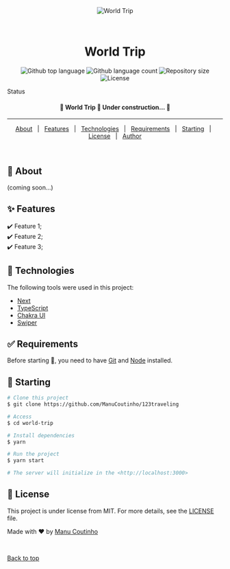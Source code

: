 <div align="center" id="top"> 
  <img src="./.github/app.gif" alt="World Trip" />

&#xa0;

  <!-- <a href="https://worldtrip.netlify.app">Demo</a> -->
</div>

<h1 align="center">World Trip</h1>

<p align="center">
  <img alt="Github top language" src="https://img.shields.io/github/languages/top/ManuCoutinho/123traveling?color=56BEB8">

  <img alt="Github language count" src="https://img.shields.io/github/languages/count/ManuCoutinho/123traveling?color=56BEB8">

  <img alt="Repository size" src="https://img.shields.io/github/repo-size/ManuCoutinho/123traveling?color=56BEB8">

  <img alt="License" src="https://img.shields.io/github/license/ManuCoutinho/123traveling?color=56BEB8">

  <!-- <img alt="Github issues" src="https://img.shields.io/github/issues/ManuCoutinho/123traveling?color=56BEB8" /> -->

  <!-- <img alt="Github forks" src="https://img.shields.io/github/forks/ManuCoutinho/123traveling?color=56BEB8" /> -->

  <!-- <img alt="Github stars" src="https://img.shields.io/github/stars/ManuCoutinho/123traveling?color=56BEB8" /> -->
</p>

Status

<h4 align="center"> 
	🚧  World Trip 🚀 Under construction...  🚧
</h4>

<hr>

<p align="center">
  <a href="#dart-about">About</a> &#xa0; | &#xa0; 
  <a href="#sparkles-features">Features</a> &#xa0; | &#xa0;
  <a href="#rocket-technologies">Technologies</a> &#xa0; | &#xa0;
  <a href="#white_check_mark-requirements">Requirements</a> &#xa0; | &#xa0;
  <a href="#checkered_flag-starting">Starting</a> &#xa0; | &#xa0;
  <a href="#memo-license">License</a> &#xa0; | &#xa0;
  <a href="https://github.com/ManuCoutinho" target="_blank">Author</a>
</p>

<br>

## :dart: About

(coming soon...)

## :sparkles: Features

:heavy_check_mark: Feature 1;\
:heavy_check_mark: Feature 2;\
:heavy_check_mark: Feature 3;

## :rocket: Technologies

The following tools were used in this project:

- [Next](https://nextjs.org/)
- [TypeScript](https://www.typescriptlang.org/)
- [Chakra UI](https://www.chakra/)
- [Swiper](https://www.swiper/)

## :white_check_mark: Requirements

Before starting :checkered_flag:, you need to have [Git](https://git-scm.com) and [Node](https://nodejs.org/en/) installed.

## :checkered_flag: Starting

```bash
# Clone this project
$ git clone https://github.com/ManuCoutinho/123traveling

# Access
$ cd world-trip

# Install dependencies
$ yarn

# Run the project
$ yarn start

# The server will initialize in the <http://localhost:3000>
```

## :memo: License

This project is under license from MIT. For more details, see the [LICENSE](LICENSE) file.

Made with :heart: by <a href="https://github.com/ManuCoutinho" target="_blank">Manu Coutinho</a>

&#xa0;

<a href="#top">Back to top</a>
